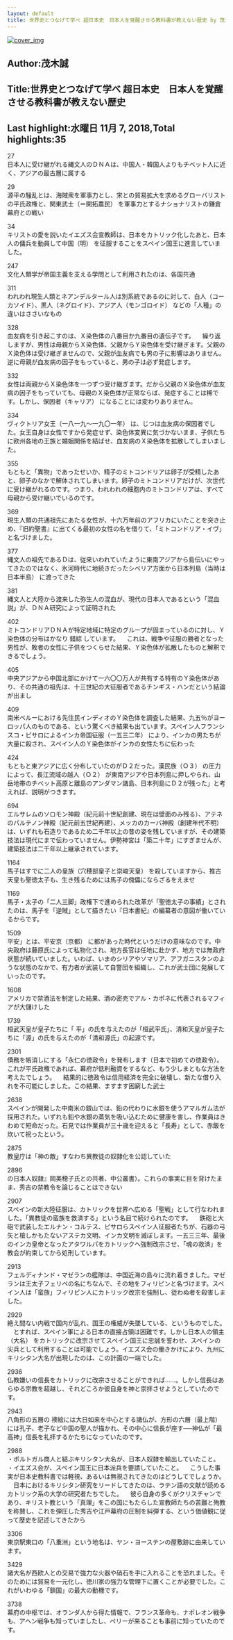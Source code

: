 ```yaml
---
layout: default
title: 世界史とつなげて学べ 超日本史　日本人を覚醒させる教科書が教えない歴史 by 茂木誠
---
```


[![cover_img](http://images-jp.amazon.com/images/P/B079S771SV.09.MZZZZZZZ.jpg)](https://www.amazon.co.jp/dp/B079S771SV)  
## Author:茂木誠  
## Title:世界史とつなげて学べ 超日本史　日本人を覚醒させる教科書が教えない歴史  
## Last highlight:水曜日 11月 7, 2018,Total highlights:35  
  
27  
日本人に受け継がれる縄文人のＤＮＡは、中国人・韓国人よりもチベット人に近く、アジアの最古層に属する  
  
29  
源平の騒乱とは、海賊衆を軍事力とし、宋との貿易拡大を求めるグローバリストの平氏政権と、関東武士（＝開拓農民） を軍事力とするナショナリストの鎌倉幕府との戦い  
  
34  
キリストの愛を説いたイエズス会宣教師は、日本をカトリック化したあと、日本人の傭兵を動員して中国（明） を征服することをスペイン国王に進言していました。  
  
247  
文化人類学が帝国主義を支える学問として利用されたのは、各国共通  
  
311  
われわれ現生人類とネアンデルタール人は別系統であるのに対して、白人（コーカソイド）、黒人（ネグロイド）、アジア人（モンゴロイド） などの「人種」の違いはささいなもの  
  
328  
血友病を引き起こすのは、Ｘ染色体の八番目か九番目の遺伝子です。 　繰り返しますが、男性は母親からＸ染色体、父親からＹ染色体を受け継ぎます。父親のＸ染色体は受け継ぎませんので、父親が血友病でも男の子に影響はありません。逆に母親が血友病の因子をもっていると、男の子は必ず発症します。  
  
332  
女性は両親からＸ染色体を一つずつ受け継ぎます。だから父親のＸ染色体が血友病の因子をもっていても、母親のＸ染色体が正常ならば、発症することは稀です。しかし、保因者（キャリア） になることには変わりありません。  
  
334  
ヴィクトリア女王（一八一九～一九〇一年） は、じつは血友病の保因者でした。女王自身は女性ですから発症せず、染色体変異に気づかないまま、子供たちに欧州各地の王族と婚姻関係を結ばせ、血友病のＸ染色体を拡散してしまいました。  
  
355  
もともと「異物」であったせいか、精子のミトコンドリアは卵子が受精したあと、卵子のなかで解体されてしまいます。卵子のミトコンドリアだけが、次世代に受け継がれるのです。つまり、われわれの細胞内のミトコンドリアは、すべて母親から受け継いでいるのです。  
  
369  
現生人類の共通祖先にあたる女性が、十六万年前のアフリカにいたことを突き止め、『旧約聖書』に出てくる最初の女性の名を借りて、「ミトコンドリア・イヴ」と名づけました。  
  
377  
縄文人の祖先であるＤは、従来いわれていたように東南アジアから島伝いにやってきたのではなく、氷河時代に地続きだったシベリア方面から日本列島（当時は日本半島） に渡ってきた  
  
381  
縄文人と大陸から渡来した弥生人の混血が、現代の日本人であるという「混血説」が、ＤＮＡ研究によって証明された  
  
402  
ミトコンドリアＤＮＡが特定地域に特定のグループが固まっているのに対し、Ｙ染色体の分布はかなり 錯綜 しています。 　これは、戦争や征服の勝者となった男性が、敗者の女性に子供をつくらせた結果、Ｙ染色体が拡散したものと解釈できるでしょう。  
  
405  
中央アジアから中国北部にかけて一六〇〇万人が共有する特有のＹ染色体があり、その共通の祖先は、十三世紀の大征服者であるチンギス・ハンだという結論が出まし  
  
409  
南米ペルーにおける先住民インディオのＹ染色体を調査した結果、九五％がヨーロッパ人のものである、という驚くべき結果も出ています。スペイン人フランシスコ・ピサロによるインカ帝国征服（一五三二年） により、インカの男たちが大量に殺され、スペイン人のＹ染色体がインカの女性たちに伝わった  
  
424  
もともと東アジアに広く分布していたのがＤ２だった。漢民族（Ｏ３） の圧力によって、長江流域の越人（Ｏ２） が東南アジアや日本列島に押しやられ、山岳地帯のチベット高原と離島のアンダマン諸島、日本列島にＤ２が残った」と考えれば、説明がつきます。  
  
694  
エルサレムのソロモン神殿（紀元前十世紀創建、現在は壁面のみ残る）、アテネのパルテノン神殿（紀元前五世紀再建）、メッカのカーバ神殿（創建年代不明） は、いずれも石造りであるため二千年以上の昔の姿を残していますが、その建築技法は現代にまで伝わっていません。伊勢神宮は「築二十年」にすぎませんが、建築技法は二千年以上継承されています。  
  
1164  
馬子はすでに二人の皇族（穴穂部皇子と崇峻天皇） を殺していますから、推古天皇も聖徳太子も、生き残るためには馬子の傀儡にならざるをえませ  
  
1169  
馬子・太子の「二人三脚」政権下で進められた改革が「聖徳太子の事績」とされたのは、馬子を「逆賊」として描きたい『日本書紀』の編纂者の意図が働いているからです。  
  
1509  
平安」とは、平安京（京都） に都があった時代というだけの意味なのです。中央政府は藤原氏によって私物化され、地方長官は任地に赴かず、地方では無政府状態が続いていました。いわば、いまのシリアやソマリア、アフガニスタンのような状態のなかで、有力者が武装して自警団を組織し、これが武士団に発展していったのです。  
  
1608  
アメリカで禁酒法を制定した結果、酒の密売でアル・カポネに代表されるマフィアが大儲けした  
  
1739  
桓武天皇が皇子たちに「 平」の氏を与えたのが「桓武平氏」、清和天皇が皇子たちに「源」の氏を与えたのが「清和源氏」の起源です。  
  
2301  
債務を帳消しにする「永仁の徳政令」を発布します（日本で初めての徳政令）。これが平氏政権であれば、幕府が低利融資をするなど、もう少しまともな方法を考えたでしょう。 　結果的に徳政令は信用経済を完全に破壊し、新たな借り入れを不可能にしました。この結果、ますます困窮した武士  
  
2638  
スペインが開発した中南米の銀山では、鉛の代わりに水銀を使うアマルガム法が採用された。いずれも鉛や水銀の蒸気を吸い込むために健康を害し、作業員はきわめて短命だった。石見では作業員が三十歳を迎えると「長寿」として、赤飯を炊いて祝ったという。  
  
2875  
教皇庁は「神の敵」すなわち異教徒の奴隷化を公認していた  
  
2896  
の日本人奴隷』岡美穂子氏との共著、中公叢書）。これらの事実に目を背けたまま、秀吉の禁教令を論じることはできない  
  
2907  
スペインの新大陸征服は、カトリックを世界へ広める「聖戦」として行なわれました。「異教徒の蛮族を救済する」という名目で続けられたのです。 　鉄砲と大砲で武装したエルナン・コルテス、ピサロらスペイン人征服者たちが、石器の弓矢と槍しかもたないアステカ文明、インカ文明を滅ぼします。一五三三年、最後のインカ皇帝となったアタワルパをカトリックへ強制改宗させ、「魂の救済」を教会が約束してから処刑しています。  
  
2913  
フェルディナンド・マゼランの艦隊は、中国近海の島々に流れ着きました。マゼランは王太子フェリペの名にちなんで、その地をフィリピンと名づけます。スペイン人は「蛮族」フィリピン人にカトリック改宗を強制し、従わぬ者を殺害しました。  
  
2929  
絶え間ない内戦で国内が乱れ、国王の権威が失墜している、というものでした。 　とすれば、スペイン軍による日本の直接占領は困難です。しかし日本人の領主（大名） をカトリックに改宗させてスペイン国王に忠誠を誓わせ、スペインの尖兵として利用することは可能でしょう。イエズス会の働きかけにより、九州にキリシタン大名が出現したのは、この計画の一端でした。  
  
2936  
仏教嫌いの信長をカトリックに改宗させることができれば……。しかし信長はあらゆる宗教を超越し、それどころか彼自身を神と崇拝させようとしていたのです。  
  
2943  
八角形の五層の 襖絵には大日如来を中心とする諸仏が、方形の六層（最上階） には孔子、老子など中国の聖人が描かれ、その中心に信長が座す──神仏が「最高神」信長を礼拝するかたちになっていたのです。  
  
2988  
・ポルトガル商人と結ぶキリシタン大名が、日本人奴隷を輸出していたこと。 ・イエズス会が、スペイン国王に日本派兵を要請していたこと。 　こうした事実が日本史教科書では軽視、あるいは無視されてきたのはどうしてでしょうか。 　日本におけるキリシタン研究をリードしてきたのは、ラテン語の文献が読めるカトリック系の大学の研究者たちでした。 　彼ら自身の多くがクリスチャンであり、キリスト教という「真理」をこの国にもたらした宣教師たちの苦難と殉教を称賛し、これを弾圧した秀吉や江戸幕府の圧制を糾弾する、という価値観に従って歴史を記述してきたから  
  
3306  
東京駅東口の「八重洲」という地名は、ヤン・ヨーステンの屋敷跡に由来しています。  
  
3429  
諸大名が西欧人との交易で強力な火器や硝石を手に入れることを恐れました。そのためには貿易を一元化し、徳川家の強力な管理下に置くことが必要でした。これがいわゆる「鎖国」の最大の動機です。  
  
3738  
幕府の中枢では、オランダ人から得た情報で、フランス革命も、ナポレオン戦争も、アヘン戦争も知っていましたし、ペリーが来ることも事前に知っていたのです。  